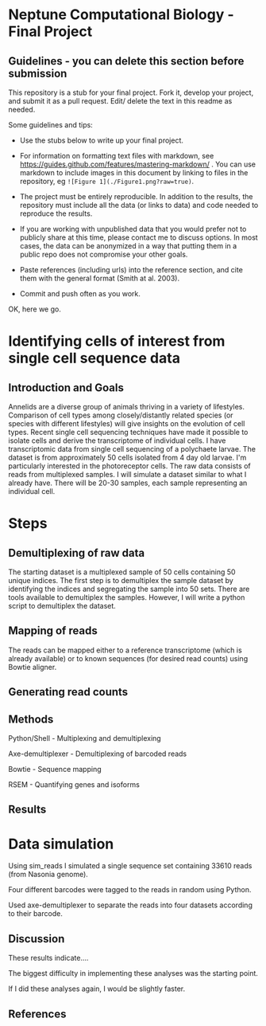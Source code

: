 # Neptune Computational Biology - Final Project

## Guidelines - you can delete this section before submission

This repository is a stub for your final project. Fork it, develop your project, and submit it as a pull request. Edit/ delete the text in this readme as needed.

Some guidelines and tips:

- Use the stubs below to write up your final project.

- For information on formatting text files with markdown, see https://guides.github.com/features/mastering-markdown/ . You can use markdown to include images in this document by linking to files in the repository, eg `![Figure 1](./Figure1.png?raw=true)`.

- The project must be entirely reproducible. In addition to the results, the repository must include all the data (or links to data) and code needed to reproduce the results.

- If you are working with unpublished data that you would prefer not to publicly share at this time, please contact me to discuss options. In most cases, the data can be anonymized in a way that putting them in a public repo does not compromise your other goals.

- Paste references (including urls) into the reference section, and cite them with the general format (Smith at al. 2003).

- Commit and push often as you work.

OK, here we go.

# Identifying cells of interest from single cell sequence data

## Introduction and Goals

Annelids are a diverse group of animals thriving in a variety of lifestyles. Comparison of cell types among closely/distantly related species (or species with different lifestyles) will give insights on the evolution of cell types. Recent single cell sequencing techniques have made it possible to isolate cells and derive the transcriptome of individual cells.
I have transcriptomic data from single cell sequencing of a polychaete larvae. The dataset is from approximately 50 cells isolated from 4 day old larvae. I'm particularly interested in the photoreceptor cells. The raw data consists of reads from multiplexed samples. I will simulate a dataset similar to what I already have. There will be 20-30 samples, each sample representing an individual cell. 

# Steps

## Demultiplexing of raw data

The starting dataset is a multiplexed sample of 50 cells containing 50 unique indices. The first step is to demultiplex the sample dataset by identifying the indices and segregating the sample into 50 sets. There are tools available to demultiplex the samples. However, I will write a python script to demultiplex the dataset. 

## Mapping of reads 

The reads can be mapped either to a reference transcriptome (which is already available) or to known sequences (for desired read counts) using Bowtie aligner.

## Generating read counts


## 


## Methods

Python/Shell - Multiplexing and demultiplexing

Axe-demultiplexer - Demultiplexing of barcoded reads

Bowtie - Sequence mapping

RSEM - Quantifying genes and isoforms


## Results

# Data simulation

Using sim_reads I simulated a single sequence set containing 33610 reads (from Nasonia genome).

Four different barcodes were tagged to the reads in random using Python.

Used axe-demultiplexer to separate the reads into four datasets according to their barcode.


## Discussion

These results indicate....

The biggest difficulty in implementing these analyses was the starting point.

If I did these analyses again, I would be slightly faster.

## References


